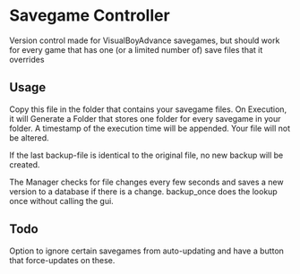 # Savegame Controller
Version control made for VisualBoyAdvance savegames, but should work for every game that has one (or a limited number of) save files that it overrides

## Usage

Copy this file in the folder that contains your savegame files. On Execution, it will Generate a Folder that stores one folder for every savegame in your folder. A timestamp of the execution time will be appended. Your file will not be altered.

If the last backup-file is identical to the original file, no new backup will be created.

The Manager checks for file changes every few seconds and saves a new version to a database if there is a change. backup_once does the lookup once without calling the gui.

## Todo

Option to ignore certain savegames from auto-updating and have a button that force-updates on these.
